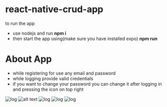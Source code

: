 # react-native-crud-app
to run the app
 - use nodejs and run
  **npm i**
 - then start the app using(make sure you have installed expo) 
  **npm run**

# About App 
- while registering for use any email and password
- while logging provide valid credentials
- if you want to change your password you can change it after logging in and pressing the icon on top right

![log](/screenshots/i1.jpg)
![alt text](https://github.com/Syed-Javith/react-native-crud-app/blob/master/screenshots/i1.jpg)
![log](/screenshots/i2.jpg)
![log](/screenshots/i3.jpg)
![log](/screenshots/i4.jpg)